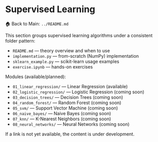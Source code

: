 # Supervised Learning

🏠 Back to Main: `../README.md`

This section groups supervised learning algorithms under a consistent folder pattern:
- `README.md` — theory overview and when to use
- `implementation.py` — from-scratch (NumPy) implementation
- `sklearn_example.py` — scikit-learn usage examples
- `exercise.ipynb` — hands-on exercises

Modules (available/planned):
- `01_linear_regression/` — Linear Regression (available)
- `02_logistic_regression/` — Logistic Regression (coming soon)
- `03_decision_trees/` — Decision Trees (coming soon)
- `04_random_forest/` — Random Forest (coming soon)
- `05_svm/` — Support Vector Machine (coming soon)
- `06_naive_bayes/` — Naive Bayes (coming soon)
- `07_knn/` — K-Nearest Neighbors (coming soon)
- `08_neural_networks/` — Neural Networks (coming soon)

If a link is not yet available, the content is under development.

